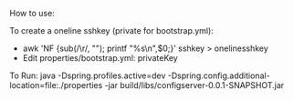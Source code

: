 How to use:

To create a oneline sshkey (private for bootstrap.yml):
* awk 'NF {sub(/\r/, ""); printf "%s\\n",$0;}' sshkey > onelinesshkey
* Edit properties/bootstrap.yml: privateKey

To Run:
java -Dspring.profiles.active=dev -Dspring.config.additional-location=file:./properties -jar build/libs/configserver-0.0.1-SNAPSHOT.jar
